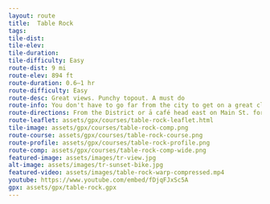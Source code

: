 ```yaml
---
layout: route
title:  Table Rock
tags:
tile-dist:
tile-elev:
tile-duration:
tile-difficulty: Easy
route-dist: 9 mi
route-elev: 894 ft
route-duration: 0.6—1 hr
route-difficulty: Easy
route-desc: Great views. Punchy topout. A must do
route-info: You don't have to go far from the city to get on a great climb. Table Rock is the prominent cliff-forming mesa located directly E. of downtown. Try to spin up during the short approach. The grades are relatively continuous and manageable until the final 200-300 m approach to the topout. Your efforts are rewarded with one of the best views of the valley. Use the photo spot as an excuse to rest near the top, or snag it on your way down.
route-directions: From the District or ā café head east on Main St. for a nice flyby of downtown Boise. Turn left onto Broadway at the hospital. Continue thru an intersection under the sky walk that connects the red-brick hospital campus. Look out for large polygon figures of a fox and a bear on your right side. Enter the incipient roundabout and and take the first exit onto Shaw Mtn. Road. Continue on Shaw Mtn. until the top, being sure to take the soft-right when the road forks about half-way up.
route-leaflet: assets/gpx/courses/table-rock-leaflet.html
tile-image: assets/gpx/courses/table-rock-comp.png
route-course: assets/gpx/courses/table-rock-course.png
route-profile: assets/gpx/courses/table-rock-profile.png
route-comp: assets/gpx/courses/table-rock-comp-wide.png
featured-image: assets/images/tr-view.jpg
alt-image: assets/images/tr-sunset-bike.jpg
featured-video: assets/images/table-rock-warp-compressed.mp4
youtube: https://www.youtube.com/embed/fDjqFJxSc5A
gpx: assets/gpx/table-rock.gpx
---
```

